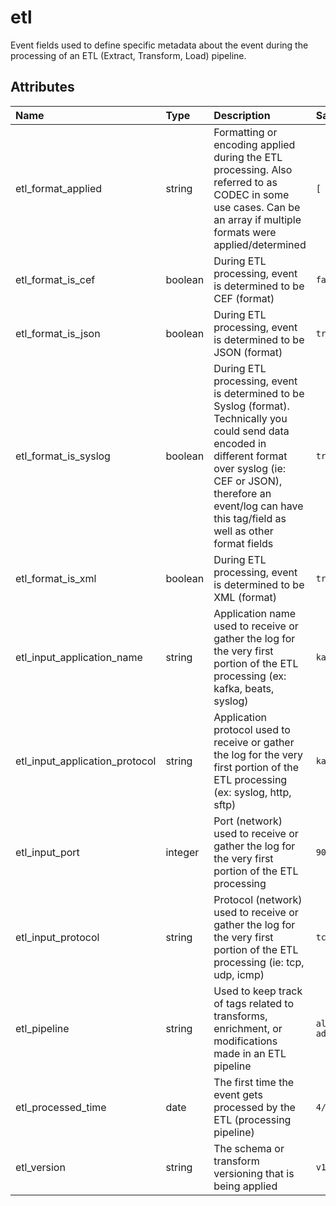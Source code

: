 # etl

Event fields used to define specific metadata about the event during the processing of an ETL (Extract, Transform, Load) pipeline.

## Attributes

| Name | Type | Description | Sample Value |
|:---|:---|:---|:---|
 | etl_format_applied | string | Formatting or encoding applied during the ETL processing. Also referred to as CODEC in some use cases. Can be an array if multiple formats were applied/determined | ```[ "sylog", "json" ]``` |
 | etl_format_is_cef | boolean | During ETL processing, event is determined to be CEF (format) | ```false``` |
 | etl_format_is_json | boolean | During ETL processing, event is determined to be JSON (format) | ```true``` |
 | etl_format_is_syslog | boolean | During ETL processing, event is determined to be Syslog (format). Technically you could send data encoded in different format over syslog (ie: CEF or JSON), therefore an event/log can have this tag/field as well as other format fields | ```true``` |
 | etl_format_is_xml | boolean | During ETL processing, event is determined to be XML (format) | ```true``` |
 | etl_input_application_name | string | Application name used to receive or gather the log for the very first portion of the ETL processing (ex: kafka, beats, syslog) | ```kafka``` |
 | etl_input_application_protocol | string | Application protocol used to receive or gather the log for the very first portion of the ETL processing (ex: syslog, http, sftp) | ```kafka``` |
 | etl_input_port | integer | Port (network) used to receive or gather the log for the very first portion of the ETL processing | ```9092``` |
 | etl_input_protocol | string | Protocol (network) used to receive or gather the log for the very first portion of the ETL processing (ie: tcp, udp, icmp) | ```tcp``` |
 | etl_pipeline | string | Used to keep track of tags related to transforms, enrichment, or modifications made in an ETL pipeline | ```all-add_processed_timestamp``` |
 | etl_processed_time | date | The first time the event gets processed by the ETL (processing pipeline) | ```4/11/2018 5:49:25``` |
 | etl_version | string | The schema or transform versioning that is being applied | ```v1.0.1``` |

